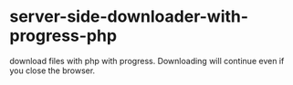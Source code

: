 # server-side-downloader-with-progress-php
download files with php with progress. Downloading will continue even if you close the browser.
